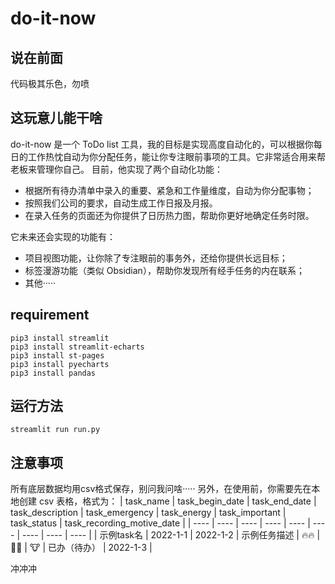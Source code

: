 # do-it-now

## 说在前面
代码极其乐色，勿喷

## 这玩意儿能干啥
do-it-now 是一个 ToDo list 工具，我的目标是实现高度自动化的，可以根据你每日的工作热忱自动为你分配任务，能让你专注眼前事项的工具。它非常适合用来帮老板来管理你自己。
目前，他实现了两个自动化功能：
* 根据所有待办清单中录入的重要、紧急和工作量维度，自动为你分配事物；
* 按照我们公司的要求，自动生成工作日报及月报。
* 在录入任务的页面还为你提供了日历热力图，帮助你更好地确定任务时限。

它未来还会实现的功能有：
* 项目视图功能，让你除了专注眼前的事务外，还给你提供长远目标；
* 标签漫游功能（类似 Obsidian），帮助你发现所有经手任务的内在联系；
* 其他·····

## requirement
```
pip3 install streamlit
pip3 install streamlit-echarts
pip3 install st-pages
pip3 install pyecharts
pip3 install pandas
```

## 运行方法
```
streamlit run run.py
```

## 注意事项
所有底层数据均用csv格式保存，别问我问啥·····
另外，在使用前，你需要先在本地创建 csv 表格，格式为：
|  task_name   | task_begin_date  |  task_end_date   | task_description  |  task_emergency   | task_energy  |  task_important   | task_status  | task_recording_motive_date  |
|  ----  | ----  |  ----  | ----  |  ----  | ----  |  ----  | ----  |  ----  |
| 示例task名  | 2022-1-1 | 2022-1-2  | 示例任务描述 | 🔥🔥  | 💪💪 | 🐮  | 已办（待办） | 2022-1-3  |

冲冲冲

